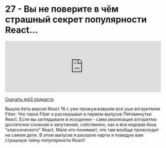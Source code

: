 # 27 - Вы не поверите в чём страшный секрет популярности React...


<iframe width="100%" height="166" scrolling="no" frameborder="no" src="https://w.soundcloud.com/player/?url=https%3A//api.soundcloud.com/tracks/335514382&amp;color=ff5500&amp;auto_play=false&amp;hide_related=false&amp;show_comments=true&amp;show_user=true&amp;show_reposts=false"></iframe>



<a href="https://5minreact.podster.fm/27/download/audio.mp3?download=yes&media=file"><i class="fa fa-download"></i> Скачать mp3 подкаста</a>



Вышла бета версия React 16 с уже прожужжавшим все уши алгоритмом Fiber. Что такое Fiber я рассказывал в первом выпуске Пятиминутки React. Если вы заглядывали в исходники - сама реализация алгоритма достаточно сложная и запутанная, собственно, как и вся кодовая база "классического" React. Мало кто понимает, что там вообще происходит на самом деле. В этом выпуске я раскрою карты и поведую вам страшную тайну популярности React!

